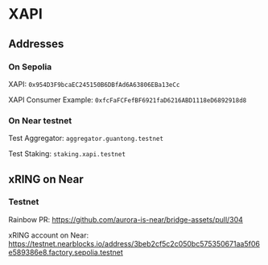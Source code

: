 # XAPI

## Addresses

### On Sepolia

XAPI: `0x954D3F9bcaEC245150B6DBfAd6A63806EBa13eCc`

XAPI Consumer Example: `0xfcFaFCFefBF6921faD6216ABD1118eD6892918d8`

### On Near testnet

Test Aggregator: `aggregator.guantong.testnet`

Test Staking: `staking.xapi.testnet`

## xRING on Near

### Testnet

Rainbow PR: <https://github.com/aurora-is-near/bridge-assets/pull/304>

xRING account on Near: <https://testnet.nearblocks.io/address/3beb2cf5c2c050bc575350671aa5f06e589386e8.factory.sepolia.testnet>
